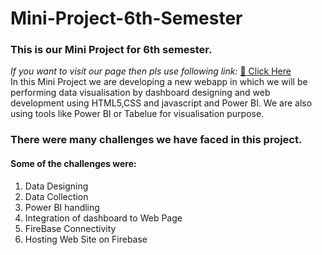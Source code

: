 # Mini-Project-6th-Semester
### This is our Mini Project for 6th semester.
*If you want to visit our page then pls use following link:*
[🔗 Click Here](https://stdperformance-bf994.web.app/)
<br>In this Mini Project we are developing a new webapp in which we will be performing data visualisation by dashboard designing and web development using HTML5,CSS and javascript and Power BI. 
We are also using tools like Power BI or Tabelue for visualisation purpose.
### There were many challenges we have faced in this project.
#### Some of the challenges were:
1. Data Designing
2. Data Collection
3. Power BI handling
4. Integration of dashboard to Web Page
5. FireBase Connectivity
6. Hosting Web Site on Firebase
